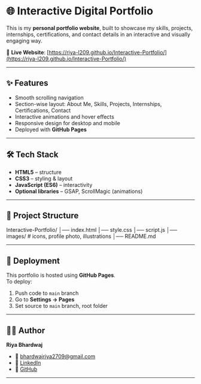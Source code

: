 # 🌐 Interactive Digital Portfolio

This is my **personal portfolio website**, built to showcase my skills, projects, internships, certifications, and contact details in an interactive and visually engaging way.  

🔗 **Live Website**: [https://riya-l209.github.io/Interactive-Portfolio/](https://riya-l209.github.io/Interactive-Portfolio/) 

---

## ✨ Features
- Smooth scrolling navigation  
- Section-wise layout: About Me, Skills, Projects, Internships, Certifications, Contact  
- Interactive animations and hover effects  
- Responsive design for desktop and mobile  
- Deployed with **GitHub Pages**  

---

## 🛠️ Tech Stack
- **HTML5** – structure  
- **CSS3** – styling & layout  
- **JavaScript (ES6)** – interactivity  
- **Optional libraries** – GSAP, ScrollMagic (animations)  

---

## 📂 Project Structure
Interactive-Portfolio/
│── index.html
│── style.css
│── script.js
│── images/ # icons, profile photo, illustrations
│── README.md

---

## 🚀 Deployment
This portfolio is hosted using **GitHub Pages**.  
To deploy:
1. Push code to `main` branch  
2. Go to **Settings → Pages**  
3. Set source to `main` branch, root folder  

---

## 👩‍💻 Author
**Riya Bhardwaj**  
- 📧 [bhardwajriya2709@gmail.com](mailto:bhardwajriya2709@gmail.com)  
- 🔗 [LinkedIn](https://www.linkedin.com/in/riya-bhardwaj18)  
- 🔗 [GitHub](https://github.com/Riya-l209)  

---
